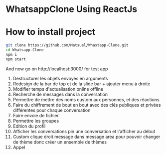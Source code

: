 # WhatsappClone Using ReactJs

# How to install project

```bash
git clone https://github.com/Matsuel/Whastapp-Clone.git
cd Whatsapp-Clone
npm i
npm start 
```

And now go on http://localhost:3000/ for test app

<ol>
<li>Destructurer les objets envoyes en arguments</li>
<li>Redesign de la bar de top et de la slide bar + ajouter menu à droite</li>
<li>Modifier temps d'actualisation online offline</li>
<li>Recherche de messages dans la conversation</li>
<li>Permettre de mettre des noms custom aux personnes, et des réactions</li>
<li>Faire du chiffrement de bout en bout avec des clés publiques et privées différentes pour chaque conversation</li>
<li>Faire envoie de fichier</li>
<li>Permettre les groupes</li>
<li>Edition du profil</li>
<li>Afficher les conversations  pin une conversation et l'afficher au début</li>
<li>Custom clique droit message dans message area pour pouvoir changer de thème donc créer un ensemble de thèmes</li>
<li>Appel</li>
</ol>